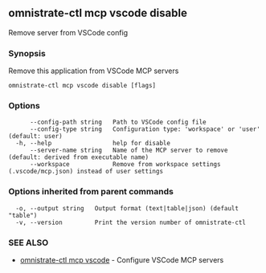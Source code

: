 ## omnistrate-ctl mcp vscode disable

Remove server from VSCode config

### Synopsis

Remove this application from VSCode MCP servers

```
omnistrate-ctl mcp vscode disable [flags]
```

### Options

```
      --config-path string   Path to VSCode config file
      --config-type string   Configuration type: 'workspace' or 'user' (default: user)
  -h, --help                 help for disable
      --server-name string   Name of the MCP server to remove (default: derived from executable name)
      --workspace            Remove from workspace settings (.vscode/mcp.json) instead of user settings
```

### Options inherited from parent commands

```
  -o, --output string   Output format (text|table|json) (default "table")
  -v, --version         Print the version number of omnistrate-ctl
```

### SEE ALSO

* [omnistrate-ctl mcp vscode](omnistrate-ctl_mcp_vscode.md)	 - Configure VSCode MCP servers

